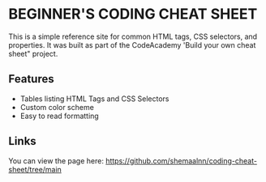# BEGINNER'S CODING CHEAT SHEET 

This is a simple reference site for common HTML tags, CSS selectors, and properties. It was built as part of the CodeAcademy 'Build your own cheat sheet" project.

## Features
 - Tables listing HTML Tags and CSS Selectors 
 - Custom color scheme 
 - Easy to read formatting
 

 ## Links 

You can view the page here: https://github.com/shemaalnn/coding-cheat-sheet/tree/main

